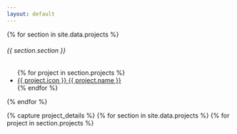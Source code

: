 ```yaml
---
layout: default
---
```


{% for section in site.data.projects %}
  <div class="sidebar-section-card">
    <h6 class="sidebar-heading d-flex justify-content-between align-items-center px-3 mt-4 mb-1 text-muted">
      <span>{{ section.section }}</span>
    </h6>
    <ul class="nav flex-column">
      {% for project in section.projects %}
        <li class="nav-item">
          <a class="nav-link project-link" href="#" data-target="{{ project.id }}">
            {{ project.icon }} {{ project.name }}
          </a>
        </li>
      {% endfor %}
    </ul>
  </div>
{% endfor %}

{% capture project_details %}
  {% for section in site.data.projects %}
    {% for project in section.projects %}
      <div id="{{ project.id }}" class="project-detail" style="display: none;">
        <div class="project-header">
          <h2>
            {{ project.name }}
            {% for link in project.links %}
              <a href="{{ link.url }}" target="_blank" class="btn {% if link.name == 'Invite' %}btn-outline-success{% else %}btn-outline-secondary{% endif %} btn-sm">
                {% if link.name == "Source" %}
                  <ion-icon name="logo-github" class="me-1"></ion-icon>
                {% elsif link.name == "Invite" %}
                  <ion-icon name="person-add-outline" class="me-1"></ion-icon>
                {% endif %}
                {{ link.name }}
              </a>
            {% endfor %}
          </h2>
          <p class="lead">{{ project.short_description }}</p>
          <hr>
        </div>

        <div class="project-demo">
          {% if project.demo.size > 0 %}
            <div class="demo-media">
              {% for item in project.demo %}
                <img src="{{ item }}" class="img-fluid rounded border mb-3" alt="{{ project.name }} screenshot">
              {% endfor %}
            </div>
          {% endif %}
        </div>

        <div class="project-content">
          {{ project.long_description | markdownify }}
          {% if project.commands %}
            <h5 class="mt-4">Commands</h5>
            <div class="command-list">
              {% for command in project.commands %}
                <div class="command">
                  <div class="command-name">
                    {% if command.icon %}
                      <span class="command-icon">{{ command.icon }}</span>
                    {% endif %}
                    <code>{{ command.name }}</code>
                  </div>
                  <div class="command-description">
                    <p>{{ command.description }}</p>
                    {% if command.demo %}
                      <img src="{{ command.demo }}" class="img-fluid rounded border" alt="{{ command.name }} demo">
                    {% endif %}
                    {% if command.hint %}
                      <p class="command-hint"><em>{{ command.hint }}</em></p>
                    {% endif %}
                  </div>
                </div>
              {% endfor %}
            </div>
          {% endif %}
        </div>
      </div>
    {% endfor %}
  {% endfor %}
{% endcapture %}

<script>
  const projectDetailsHTML = `{{ project_details }}`;
</script>